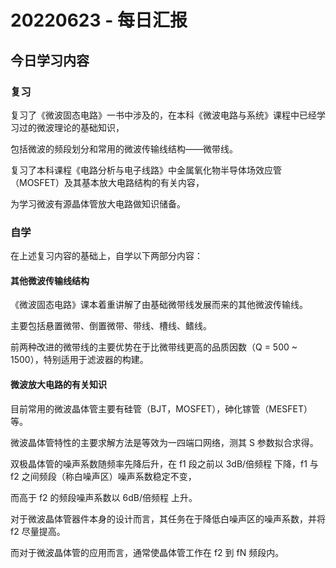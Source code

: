 # 20220623 - 每日汇报

## 今日学习内容

### 复习

复习了《微波固态电路》一书中涉及的，在本科《微波电路与系统》课程中已经学习过的微波理论的基础知识，

包括微波的频段划分和常用的微波传输线结构——微带线。

复习了本科课程《电路分析与电子线路》中金属氧化物半导体场效应管（MOSFET）及其基本放大电路结构的有关内容，

为学习微波有源晶体管放大电路做知识储备。

### 自学

在上述复习内容的基础上，自学以下两部分内容：

#### 其他微波传输线结构

《微波固态电路》课本着重讲解了由基础微带线发展而来的其他微波传输线。

主要包括悬置微带、倒置微带、带线、槽线、鳍线。

前两种改进的微带线的主要优势在于比微带线更高的品质因数（Q = 500 ~ 1500），特别适用于滤波器的构建。

#### 微波放大电路的有关知识

目前常用的微波晶体管主要有硅管（BJT，MOSFET），砷化镓管（MESFET）等。

微波晶体管特性的主要求解方法是等效为一四端口网络，测其 S 参数拟合求得。

双极晶体管的噪声系数随频率先降后升，在 f1 段之前以 3dB/倍频程 下降，f1 与 f2 之间频段（称白噪声区）噪声系数稳定不变，

而高于 f2 的频段噪声系数以 6dB/倍频程 上升。

对于微波晶体管器件本身的设计而言，其任务在于降低白噪声区的噪声系数，并将 f2 尽量提高。

而对于微波晶体管的应用而言，通常使晶体管工作在 f2 到 fN 频段内。
